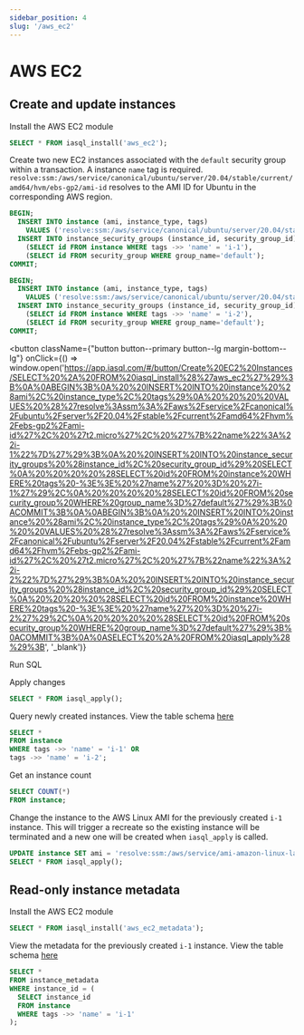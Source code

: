 ```yaml
---
sidebar_position: 4
slug: '/aws_ec2'
---
```


# AWS EC2

## Create and update instances

Install the AWS EC2 module

```sql
SELECT * FROM iasql_install('aws_ec2');
```

Create two new EC2 instances associated with the `default` security group within a transaction. A instance `name` tag is required. `resolve:ssm:/aws/service/canonical/ubuntu/server/20.04/stable/current/amd64/hvm/ebs-gp2/ami-id` resolves to the AMI ID for Ubuntu in the corresponding AWS region.

```sql
BEGIN;
  INSERT INTO instance (ami, instance_type, tags)
    VALUES ('resolve:ssm:/aws/service/canonical/ubuntu/server/20.04/stable/current/amd64/hvm/ebs-gp2/ami-id', 't2.micro', '{"name":"i-1"}');
  INSERT INTO instance_security_groups (instance_id, security_group_id) SELECT
    (SELECT id FROM instance WHERE tags ->> 'name' = 'i-1'),
    (SELECT id FROM security_group WHERE group_name='default');
COMMIT;

BEGIN;
  INSERT INTO instance (ami, instance_type, tags)
    VALUES ('resolve:ssm:/aws/service/canonical/ubuntu/server/20.04/stable/current/amd64/hvm/ebs-gp2/ami-id', 't2.micro', '{"name":"i-2"}');
  INSERT INTO instance_security_groups (instance_id, security_group_id) SELECT
    (SELECT id FROM instance WHERE tags ->> 'name' = 'i-2'),
    (SELECT id FROM security_group WHERE group_name='default');
COMMIT;
```

<!--- https://www.urlencoder.org/ -->
<button
  className={"button button--primary button--lg margin-bottom--lg"}
  onClick={() => window.open('https://app.iasql.com/#/button/Create%20EC2%20Instances/SELECT%20%2A%20FROM%20iasql_install%28%27aws_ec2%27%29%3B%0A%0ABEGIN%3B%0A%20%20INSERT%20INTO%20instance%20%28ami%2C%20instance_type%2C%20tags%29%0A%20%20%20%20VALUES%20%28%27resolve%3Assm%3A%2Faws%2Fservice%2Fcanonical%2Fubuntu%2Fserver%2F20.04%2Fstable%2Fcurrent%2Famd64%2Fhvm%2Febs-gp2%2Fami-id%27%2C%20%27t2.micro%27%2C%20%27%7B%22name%22%3A%22i-1%22%7D%27%29%3B%0A%20%20INSERT%20INTO%20instance_security_groups%20%28instance_id%2C%20security_group_id%29%20SELECT%0A%20%20%20%20%28SELECT%20id%20FROM%20instance%20WHERE%20tags%20-%3E%3E%20%27name%27%20%3D%20%27i-1%27%29%2C%0A%20%20%20%20%28SELECT%20id%20FROM%20security_group%20WHERE%20group_name%3D%27default%27%29%3B%0ACOMMIT%3B%0A%0ABEGIN%3B%0A%20%20INSERT%20INTO%20instance%20%28ami%2C%20instance_type%2C%20tags%29%0A%20%20%20%20VALUES%20%28%27resolve%3Assm%3A%2Faws%2Fservice%2Fcanonical%2Fubuntu%2Fserver%2F20.04%2Fstable%2Fcurrent%2Famd64%2Fhvm%2Febs-gp2%2Fami-id%27%2C%20%27t2.micro%27%2C%20%27%7B%22name%22%3A%22i-2%22%7D%27%29%3B%0A%20%20INSERT%20INTO%20instance_security_groups%20%28instance_id%2C%20security_group_id%29%20SELECT%0A%20%20%20%20%28SELECT%20id%20FROM%20instance%20WHERE%20tags%20-%3E%3E%20%27name%27%20%3D%20%27i-2%27%29%2C%0A%20%20%20%20%28SELECT%20id%20FROM%20security_group%20WHERE%20group_name%3D%27default%27%29%3B%0ACOMMIT%3B%0A%0ASELECT%20%2A%20FROM%20iasql_apply%28%29%3B', '_blank')}
>
Run SQL
</button>

Apply changes

```sql
SELECT * FROM iasql_apply();
```

Query newly created instances. View the table schema [here](https://dbdocs.io/iasql/iasql?table=instance&schema=public&view=table_structure)

```sql
SELECT *
FROM instance
WHERE tags ->> 'name' = 'i-1' OR
tags ->> 'name' = 'i-2';
```

Get an instance count

```sql
SELECT COUNT(*)
FROM instance;
```

Change the instance to the AWS Linux AMI for the previously created `i-1` instance. This will trigger a recreate so the existing instance will be terminated and a new one will be created when `iasql_apply` is called.

```sql
UPDATE instance SET ami = 'resolve:ssm:/aws/service/ami-amazon-linux-latest/amzn2-ami-hvm-x86_64-gp2' WHERE tags ->> 'name' = 'i-1';
SELECT * FROM iasql_apply();
```

## Read-only instance metadata

Install the AWS EC2 module

```sql
SELECT * FROM iasql_install('aws_ec2_metadata');
```

View the metadata for the previously created `i-1` instance. View the table schema [here](https://dbdocs.io/iasql/iasql?table=instance_metadata&schema=public&view=table_structure)

```sql
SELECT *
FROM instance_metadata
WHERE instance_id = (
  SELECT instance_id
  FROM instance
  WHERE tags ->> 'name' = 'i-1'
);
```